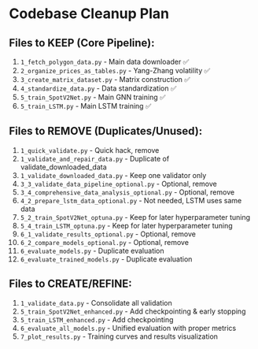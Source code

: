 # Codebase Cleanup Plan

## Files to KEEP (Core Pipeline):
1. `1_fetch_polygon_data.py` - Main data downloader ✅
2. `2_organize_prices_as_tables.py` - Yang-Zhang volatility ✅
3. `3_create_matrix_dataset.py` - Matrix construction ✅
4. `4_standardize_data.py` - Data standardization ✅
5. `5_train_SpotV2Net.py` - Main GNN training ✅
6. `5_train_LSTM.py` - Main LSTM training ✅

## Files to REMOVE (Duplicates/Unused):
1. `1_quick_validate.py` - Quick hack, remove
2. `1_validate_and_repair_data.py` - Duplicate of validate_downloaded_data
3. `1_validate_downloaded_data.py` - Keep one validator only
4. `3_3_validate_data_pipeline_optional.py` - Optional, remove
5. `3_4_comprehensive_data_analysis_optional.py` - Optional, remove
6. `4_2_prepare_lstm_data_optional.py` - Not needed, LSTM uses same data
7. `5_2_train_SpotV2Net_optuna.py` - Keep for later hyperparameter tuning
8. `5_4_train_LSTM_optuna.py` - Keep for later hyperparameter tuning
9. `6_1_validate_results_optional.py` - Optional, remove
10. `6_2_compare_models_optional.py` - Optional, remove
11. `6_evaluate_models.py` - Duplicate evaluation
12. `6_evaluate_trained_models.py` - Duplicate evaluation

## Files to CREATE/REFINE:
1. `1_validate_data.py` - Consolidate all validation
2. `5_train_SpotV2Net_enhanced.py` - Add checkpointing & early stopping
3. `5_train_LSTM_enhanced.py` - Add checkpointing
4. `6_evaluate_all_models.py` - Unified evaluation with proper metrics
5. `7_plot_results.py` - Training curves and results visualization